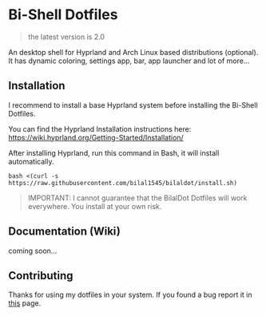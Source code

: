 # Bi-Shell Dotfiles
> the latest version is 2.0

An desktop shell for Hyprland and Arch Linux based distributions (optional). It has dynamic coloring, settings app, bar, app launcher and lot of more...

## Installation
I recommend to install a base Hyprland system before installing the Bi-Shell Dotfiles.

You can find the Hyprland Installation instructions here: https://wiki.hyprland.org/Getting-Started/Installation/

After installing Hyprland, run this command in Bash, it will install automatically.
```shell
bash <(curl -s https://raw.githubusercontent.com/bilal1545/bilaldot/install.sh)
```

> IMPORTANT: I cannot guarantee that the BilalDot Dotfiles will work everywhere. You install at your own risk.

## Documentation (Wiki)
coming soon...

## Contributing
Thanks for using my dotfiles in your system. If you found a bug report it in [this](https://github.com/Bilal1545/BilalDot/issues) page.
